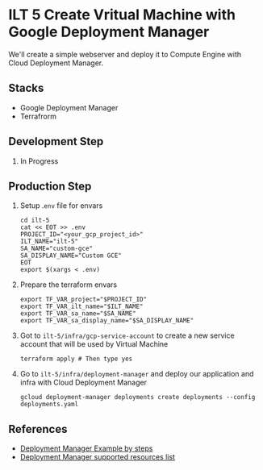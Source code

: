 # ILT 5 Create Vritual Machine with Google Deployment Manager

We'll create a simple webserver and deploy it to Compute Engine with Cloud Deployment Manager.

## Stacks

* Google Deployment Manager
* Terrafrorm

## Development Step

1. In Progress

## Production Step

1. Setup .`env` file for envars

   ```
   cd ilt-5
   cat << EOT >> .env
   PROJECT_ID="<your_gcp_project_id>"
   ILT_NAME="ilt-5"
   SA_NAME="custom-gce"
   SA_DISPLAY_NAME="Custom GCE"
   EOT
   export $(xargs < .env)
   ```
2. Prepare the terraform envars
   ```
   export TF_VAR_project="$PROJECT_ID"
   export TF_VAR_ilt_name="$ILT_NAME"
   export TF_VAR_sa_name="$SA_NAME"
   export TF_VAR_sa_display_name="$SA_DISPLAY_NAME"
   ```
3. Got to `ilt-5/infra/gcp-service-account` to create a new service account that will be used by Virtual Machine
   ```
   terraform apply # Then type yes
   ```
4. Go to `ilt-5/infra/deployment-manager` and deploy our application and infra with Cloud Deployment Manager
   ```
   gcloud deployment-manager deployments create deployments --config deployments.yaml
   ```

## References
* [Deployment Manager Example by steps](https://github.com/GoogleCloudPlatform/deploymentmanager-samples/tree/59f289993c8078aced16a177f3c0efe9a7efa736/examples/v2/step_by_step_guide)
* [Deployment Manager supported resources list](https://cloud.google.com/deployment-manager/docs/configuration/supported-resource-types#apis_for_supported_resources)
